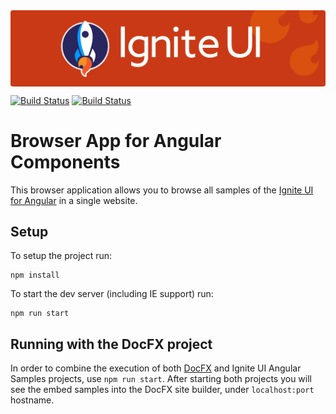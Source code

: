 
<div style="display: flex; flex-flow: row; font-family: 'Titillium Web'">
    <img style="border-radius: 0.25rem" alt="ignite-ui" src="https://raw.githubusercontent.com/IgniteUI/igniteui-xplat-docs/vnext/doc/en/images/readme/ig-banner.png"/>
</div>


[![Build Status](https://dev.azure.com/IgniteUI/igniteui-angular/_apis/build/status/IgniteUI.igniteui-angular-samples?branchName=master)](https://dev.azure.com/IgniteUI/igniteui-angular/_build/latest?definitionId=4&branchName=master)
[![Build Status](https://travis-ci.org/IgniteUI/igniteui-angular-samples.svg?branch=master)](https://travis-ci.org/IgniteUI/igniteui-angular-samples)

# Browser App for Angular Components

This browser application allows you to browse all samples of the [Ignite UI for Angular](https://www.infragistics.com/products/ignite-ui-Angular/Angular/components/general-getting-started.html) in a single website.

## Setup
To setup the project run:

```
npm install
```

To start the dev server (including IE support) run:

```
npm run start
```

## Running with the DocFX project

In order to combine the execution of both [DocFX](https://github.com/IgniteUI/igniteui-docfx) and Ignite UI Angular Samples projects, use `npm run start`.
After starting both projects you will see the embed samples into the DocFX site builder, under `localhost:port` hostname.
